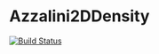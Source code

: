 # Azzalini2DDensity

[![Build Status](https://github.com/ngiann/Azzalini2DDensity.jl/actions/workflows/CI.yml/badge.svg?branch=main)](https://github.com/ngiann/Azzalini2DDensity.jl/actions/workflows/CI.yml?query=branch%3Amain)
